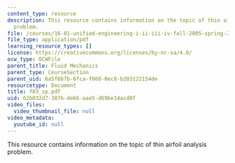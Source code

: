 ```yaml
---
content_type: resource
description: This resource contains information on the topic of thin airfoil analysis
  problem.
file: /courses/16-01-unified-engineering-i-ii-iii-iv-fall-2005-spring-2006/62b032d7387bde66aae5d69be14acd8f_f03_sp.pdf
file_type: application/pdf
learning_resource_types: []
license: https://creativecommons.org/licenses/by-nc-sa/4.0/
ocw_type: OCWFile
parent_title: Fluid Mechanics
parent_type: CourseSection
parent_uid: 6a5f667b-6fca-f068-0ec8-b203122154de
resourcetype: Document
title: f03_sp.pdf
uid: 62b032d7-387b-de66-aae5-d69be14acd8f
video_files:
  video_thumbnail_file: null
video_metadata:
  youtube_id: null
---
```

This resource contains information on the topic of thin airfoil analysis problem.